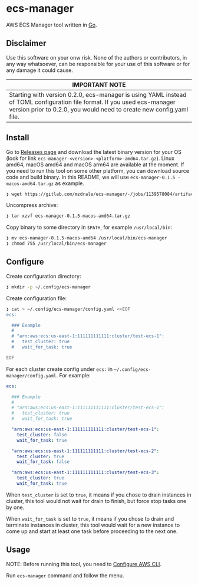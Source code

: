 # ecs-manager

AWS ECS Manager tool written in [Go](https://golang.org).

## Disclaimer

Use this software on your onw risk. None of the authors or contributors, in any way whatsoever, can be responsible for your use of this software or for any damage it could cause.


| **IMPORTANT NOTE** |
| ------------------ |
| Starting with version 0.2.0, ecs-manager is using YAML instead of TOML configuration file format. If you used ecs-manager version prior to 0.2.0, you would need to create new config.yaml file. |


## Install

Go to [Releases page](https://gitlab.com/mzdrale/ecs-manager/-/releases) and download the latest binary version for your OS (look for link `ecs-manager-<version>-<platform>-amd64.tar.gz`). Linux amd64, macOS amd64 and macOS arm64 are available at the moment. If you need to run this tool on some other platform, you can download source code and build binary.
In this README, we will use `ecs-manager-0.1.5
-macos-amd64.tar.gz` as example.

```bash
❯ wget https://gitlab.com/mzdrale/ecs-manager/-/jobs/1139578084/artifacts/raw/target/ecs-manager-0.1.5-macos-amd64.tar.gz
```

Uncompress archive:
```bash
❯ tar xzvf ecs-manager-0.1.5-macos-amd64.tar.gz
```

Copy binary to some directory in `$PATH`, for example `/usr/local/bin`:

```bash
❯ mv ecs-manager-0.1.5-macos-amd64 /usr/local/bin/ecs-manager
❯ chmod 755 /usr/local/bin/ecs-manager
```

## Configure

Create configuration directory:

```bash
❯ mkdir -p ~/.config/ecs-manager
```

Create configuration file:

```bash
❯ cat > ~/.config/ecs-manager/config.yaml <<EOF
ecs:

  ### Example
  #
  # "arn:aws:ecs:us-east-1:111111111111:cluster/test-ecs-1":
  #   test_cluster: true
  #   wait_for_task: true

EOF
```

For each cluster create config under `ecs:` in `~/.config/ecs-manager/config.yaml`. For example:

```yaml
ecs:

  ### Example
  #
  # "arn:aws:ecs:us-east-1:111111111111:cluster/test-ecs-1":
  #   test_cluster: true
  #   wait_for_task: true

  "arn:aws:ecs:us-east-1:111111111111:cluster/test-ecs-1":
    test_cluster: false
    wait_for_task: true

  "arn:aws:ecs:us-east-1:111111111111:cluster/test-ecs-2":
    test_cluster: true
    wait_for_task: false

  "arn:aws:ecs:us-east-1:111111111111:cluster/test-ecs-3":
    test_cluster: true
    wait_for_task: true

```

When `test_cluster` is set to `true`, it means if you chose to drain instances in cluster, this tool would not wait for drain to finish, but force stop tasks one by one.

When `wait_for_task` is set to `true`, it means if you chose to drain and terminate instances in cluster, this tool would wait for a new instance to come up and start at least one task before proceeding to the next one.


## Usage

NOTE: Before running this tool, you need to [Configure AWS CLI](https://docs.aws.amazon.com/cli/latest/userguide/cli-chap-configure.html).

Run `ecs-manager` command and follow the menu.
